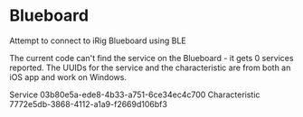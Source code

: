 # Blueboard
Attempt to connect to iRig Blueboard using BLE

The current code can't find the service on the Blueboard - it gets 0 services reported. The UUIDs for the service and the characteristic are from both an iOS app and work on Windows.

Service        03b80e5a-ede8-4b33-a751-6ce34ec4c700
Characteristic 7772e5db-3868-4112-a1a9-f2669d106bf3
